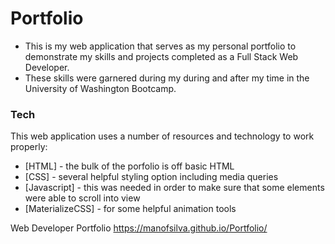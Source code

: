 # Portfolio

 - This is my web application that serves as my personal portfolio to demonstrate my skills and projects completed as a Full Stack Web Developer.
 - These skills were garnered during my during and after my time in the University of Washington Bootcamp.
 
 ### Tech

This web application uses a number of resources and technology to work properly:

* [HTML] - the bulk of the porfolio is off basic HTML
* [CSS] - several helpful styling option including media queries
* [Javascript] - this was needed in order to make sure that some elements were able to scroll into view
* [MaterializeCSS] - for some helpful animation tools

Web Developer Portfolio https://manofsilva.github.io/Portfolio/
